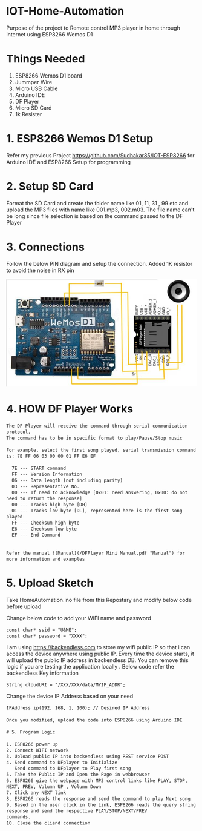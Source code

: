 # IOT-Home-Automation
Purpose of the project to Remote control MP3 player in home through internet using ESP8266 Wemos D1

# Things Needed

1. ESP8266 Wemos D1 board
2. Jummper Wire
3. Micro USB Cable
4. Arduino IDE
5. DF Player
6. Micro SD Card
7. 1k Resister

# 1. ESP8266 Wemos D1 Setup
  Refer my previous Project https://github.com/Sudhakar85/IOT-ESP8266 for Arduino IDE and ESP8266 Setup for programming


# 2. Setup SD Card
Format the SD Card and create the folder name like 01, 11, 31 , 99 etc and upload the MP3 files with name like 001.mp3, 002.m03.
The file name can't be long since file selection is based on the command passed to the DF Player

# 3. Connections
Follow the below PIN diagram and setup the connection. Added 1K resistor to avoid the noise in RX pin

![Diagram](/Diagram.jpg?raw=true "Diagram")

# 4. HOW DF Player Works
    The DF Player will receive the command through serial communication protocol. 
    The command has to be in specific format to play/Pause/Stop music
    
    For example, select the first song played, serial transmission command is: 7E FF 06 03 00 00 01 FF E6 EF
    
      7E --- START command
      FF --- Version Information
      06 --- Data length (not including parity)
      03 --- Representative No.
      00 --- If need to acknowledge [0x01: need answering, 0x00: do not need to return the response]
      00 --- Tracks high byte [DH]
      01 --- Tracks low byte [DL], represented here is the first song played
      FF --- Checksum high byte
      E6 --- Checksum low byte
      EF --- End Command
    
    
    Refer the manual ![Manual](/DFPlayer Mini Manual.pdf "Manual") for more information and examples
    
   
   # 5. Upload Sketch   
   Take HomeAutomation.ino file from this Repostary and modify below code before upload
   
   Change below code to add your WIFI name and password
   
    const char* ssid = "U&ME";
    const char* password = "XXXX";

   I am using https://backendless.com to store my wifi public IP so that i can access the device anywhere using public IP.
   Every time the device starts, it will upload the public IP address in backendless DB. You can remove this logic if you are
   testing the application locally . Below code refer the backendless Key information
   
    String cloudURI = "/XXX/XXX/data/MYIP_ADDR";
   
   Change the device IP Address based on your need
   
    IPAddress ip(192, 168, 1, 100); // Desired IP Address
    
    Once you modified, upload the code into ESP8266 using Arduino IDE
    
    # 5. Program Logic
    
    1. ESP8266 power up
    2. Connect WIFI network
    3. Upload public IP into backendless using REST service POST
    4. Send command to DFplayer to Initialize
       Send command to DFplayer to Play first song    
    5. Take the Public IP and Open the Page in webbrowser
    6. ESP8266 give the webpage with MP3 control links like PLAY, STOP, NEXT, PREV, Volumn UP , Volumn Down
    7. Click any NEXT link
    8. ESP8266 reads the response and send the command to play Next song
    9. Based on the user click in the Link, ESP8266 reads the query string response and send the respective PLAY/STOP/NEXT/PREV
    commands.    
    10. Close the cliend connection 
    
    
